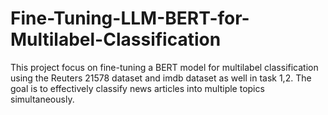 # Fine-Tuning-LLM-BERT-for-Multilabel-Classification
This project focus on fine-tuning a BERT model for multilabel classification using the Reuters 21578 dataset and imdb dataset as well in task 1,2. The goal is to effectively classify news articles into multiple topics simultaneously. 
